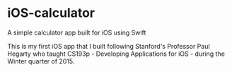 # iOS-calculator
A simple calculator app built for iOS using Swift

This is my first iOS app that I built following Stanford's Professor Paul Hegarty who taught CS193p - Developing Applications for iOS - during the Winter quarter of 2015.
